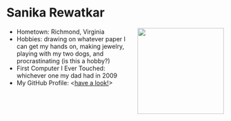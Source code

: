 # Sanika Rewatkar
<img src="https://avatars.githubusercontent.com/u/165320158?v=4" align="right" style="float:right; width:200px;" />

- Hometown: Richmond, Virginia
- Hobbies: drawing on whatever paper I can get my hands on, making jewelry, playing with my two dogs, and procrastinating (is this a hobby?)
- First Computer I Ever Touched: whichever one my dad had in 2009
- My GitHub Profile: <[have a look!](https://github.com/SanikaRewatkar2/SanikaRewatkar2)>